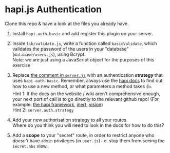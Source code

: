 # hapi.js Authentication

Clone this repo & have a look at the files you already have.


1. Install `hapi-auth-basic` and add register this plugin on your server.

2. Inside `lib/validate.js`, write a function called `basicValidate`, which validates the password of the users in your "database" (`database/users.js`), using Bcrypt.  
Note: we are just using a JavaScript object for the purposes of this exercise

3. Replace [the comment in `server.js`](https://github.com/foundersandcoders/hapi-auth-morning-challenge/blob/master/src/server.js#L24) with an authentication **strategy** that uses `hapi-auth-basic`. Remember, always use the [hapi docs](https://hapijs.com/api) to find out how to use a new method, or what parameters a method takes :+1:.  
Hint 1: If the docs on the website / wiki aren't comprehensive enough, your next port of call is to go directly to the relevant github repo! (For example: [the hapi framework](https://github.com/hapijs/hapi), [inert](https://github.com/hapijs/inert), [vision](https://github.com/hapijs/vision))  
Hint 2: `server.auth.strategy`

4. Add your new authorisation strategy to all your routes.  
Where do you think you will need to look in the docs for how to do this?

5. Add a **scope** to your "secret" route, in order to restrict anyone who _doesn't_ have `admin` privileges (in `user.js`) i.e. stop them from seeing the `secret.hbs` view.

